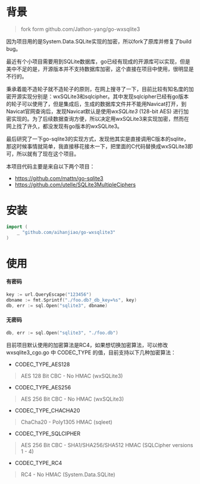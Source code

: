 # 背景

> fork form github.com/Jathon-yang/go-wxsqlite3

因为项目用的是System.Data.SQLite实现的加密，所以fork了原库并修复了build bug。

最近有个小项目需要用到SQLite数据库，go已经有现成的开源库可以实现，但是美中不足的是，开源版本并不支持数据库加密，这个直接在项目中使用，很明显是不行的。

秉承着能不造轮子就不造轮子的原则，在网上搜寻了一下，目前比较有知名度的加密开源实现分别是：wxSQLite3和sqlcipher。其中发现sqlcipher已经有go版本的轮子可以使用了，但是集成后，生成的数据库文件并不能用Navicat打开，到Navicat官网查询后，发现Navicat默认是使用*wxSQLite3* (128-bit AES) 进行加密实现的。为了后续数据查询方便，所以决定用wxSQLite3来实现加密，然而在网上找了许久，都没发现有go版本的wxSQLite3。

最后研究了一下go-sqlite3的实现方式，发现他其实是直接调用C版本的sqlite，那这时候事情就简单，我直接移花接木一下，把里面的C代码替换成wxSQLite3即可，所以就有了现在这个项目。

本项目代码主要是来自以下两个项目：

- https://github.com/mattn/go-sqlite3
- https://github.com/utelle/SQLite3MultipleCiphers

# 安装

```go
import (
    _ "github.com/aihanjiao/go-wxsqlite3"
)
```

# 使用

#### 有密码

```go
key := url.QueryEscape("123456")
dbname := fmt.Sprintf("./foo.db?_db_key=%s", key)
db, err := sql.Open("sqlite3", dbname)
```

#### 无密码

```go
db, err := sql.Open("sqlite3", "./foo.db")
```

目前项目默认使用的加密算法是RC4，如果想切换加密算法，可以修改 wxsqlite3_cgo.go 中 CODEC_TYPE 的值，目前支持以下几种加密算法：

- CODEC_TYPE_AES128
> AES 128 Bit CBC - No HMAC (wxSQLite3)
- CODEC_TYPE_AES256
> AES 256 Bit CBC - No HMAC (wxSQLite3)
- CODEC_TYPE_CHACHA20
> ChaCha20 - Poly1305 HMAC (sqleet)
- CODEC_TYPE_SQLCIPHER
> AES 256 Bit CBC - SHA1/SHA256/SHA512 HMAC (SQLCipher versions 1 - 4)
- CODEC_TYPE_RC4
> RC4 - No HMAC (System.Data.SQLite)
